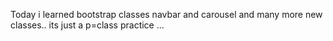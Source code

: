 Today i learned bootstrap classes navbar and carousel and many more new classes..
its just a p=class practice ...
